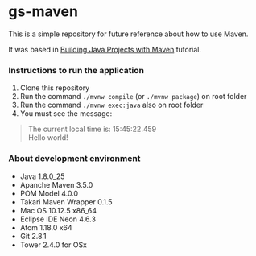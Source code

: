 # gs-maven
This is a simple repository for future reference about how to use Maven.

It was based in [Building Java Projects with Maven](https://spring.io/guides/gs/maven/) tutorial.

### Instructions to run the application
1. Clone this repository
2. Run the command `./mvnw compile` (or `./mvnw package`) on root folder
3. Run the command `./mvnw exec:java` also on root folder
4. You must see the message:
> The current local time is: 15:45:22.459 <br />
> Hello world!

### About development environment

- Java 1.8.0_25
- Apanche Maven 3.5.0
- POM Model 4.0.0
- Takari Maven Wrapper 0.1.5
- Mac OS 10.12.5 x86_64
- Eclipse IDE Neon 4.6.3
- Atom 1.18.0 x64
- Git 2.8.1
- Tower 2.4.0 for OSx
